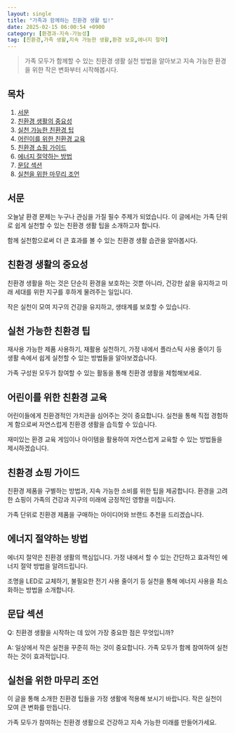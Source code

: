 ```yaml
---
layout: single
title: "가족과 함께하는 친환경 생활 팁!"
date: 2025-02-15 06:00:54 +0900
category: [환경과-지속-가능성]
tag: [친환경,가족 생활,지속 가능한 생활,환경 보호,에너지 절약]
---
```

  
> 가족 모두가 함께할 수 있는 친환경 생활 실천 방법을 알아보고 지속 가능한 환경을 위한 작은 변화부터 시작해봅시다.

## 목차
1. [서문](#서문)
2. [친환경 생활의 중요성](#친환경-생활의-중요성)
3. [실천 가능한 친환경 팁](#실천-가능한-친환경-팁)
4. [어린이를 위한 친환경 교육](#어린이를-위한-친환경-교육)
5. [친환경 쇼핑 가이드](#친환경-쇼핑-가이드)
6. [에너지 절약하는 방법](#에너지-절약하는-방법)
7. [문답 섹션](#문답-섹션)
8. [실천을 위한 마무리 조언](#실천을-위한-마무리-조언)

## 서문

오늘날 환경 문제는 누구나 관심을 가질 필수 주제가 되었습니다. 이 글에서는 가족 단위로 쉽게 실천할 수 있는 친환경 생활 팁을 소개하고자 합니다.


함께 실천함으로써 더 큰 효과를 볼 수 있는 친환경 생활 습관을 알아봅시다.



## 친환경 생활의 중요성

친환경 생활을 하는 것은 단순히 환경을 보호하는 것뿐 아니라, 건강한 삶을 유지하고 미래 세대를 위한 지구를 후하게 물려주는 일입니다.


작은 실천이 모여 지구의 건강을 유지하고, 생태계를 보호할 수 있습니다.



## 실천 가능한 친환경 팁

재사용 가능한 제품 사용하기, 재활용 실천하기, 가정 내에서 플라스틱 사용 줄이기 등 생활 속에서 쉽게 실천할 수 있는 방법들을 알아보겠습니다.


가족 구성원 모두가 참여할 수 있는 활동을 통해 친환경 생활을 체험해보세요.



## 어린이를 위한 친환경 교육

어린이들에게 친환경적인 가치관을 심어주는 것이 중요합니다. 실천을 통해 직접 경험하게 함으로써 자연스럽게 친환경 생활을 습득할 수 있습니다.


재미있는 환경 교육 게임이나 아이템을 활용하여 자연스럽게 교육할 수 있는 방법들을 제시하겠습니다.



## 친환경 쇼핑 가이드

친환경 제품을 구별하는 방법과, 지속 가능한 소비를 위한 팁을 제공합니다. 환경을 고려한 쇼핑이 가족의 건강과 지구의 미래에 긍정적인 영향을 미칩니다.


가족 단위로 친환경 제품을 구매하는 아이디어와 브랜드 추천을 드리겠습니다.



## 에너지 절약하는 방법

에너지 절약은 친환경 생활의 핵심입니다. 가정 내에서 할 수 있는 간단하고 효과적인 에너지 절약 방법을 알려드립니다.


조명을 LED로 교체하기, 불필요한 전기 사용 줄이기 등 실천을 통해 에너지 사용을 최소화하는 방법을 소개합니다.



## 문답 섹션

Q: 친환경 생활을 시작하는 데 있어 가장 중요한 점은 무엇입니까?


A: 일상에서 작은 실천을 꾸준히 하는 것이 중요합니다. 가족 모두가 함께 참여하여 실천하는 것이 효과적입니다.



## 실천을 위한 마무리 조언

이 글을 통해 소개한 친환경 팁들을 가정 생활에 적용해 보시기 바랍니다. 작은 실천이 모여 큰 변화를 만듭니다.


가족 모두가 참여하는 친환경 생활으로 건강하고 지속 가능한 미래를 만들어가세요.

